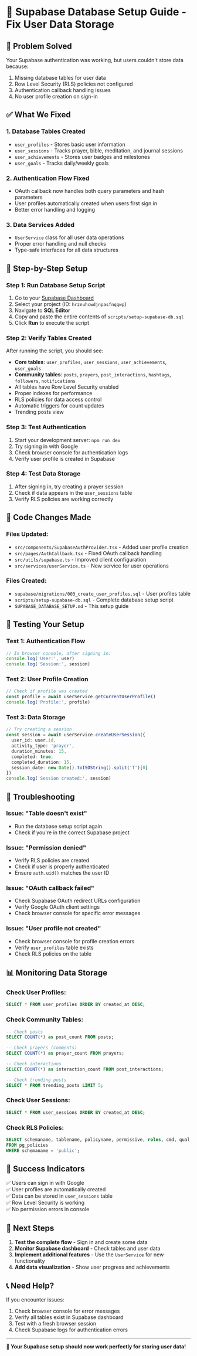 # 🚀 Supabase Database Setup Guide - Fix User Data Storage

## 🎯 **Problem Solved**
Your Supabase authentication was working, but users couldn't store data because:
1. Missing database tables for user data
2. Row Level Security (RLS) policies not configured
3. Authentication callback handling issues
4. No user profile creation on sign-in

## ✅ **What We Fixed**

### 1. **Database Tables Created**
- `user_profiles` - Stores basic user information
- `user_sessions` - Tracks prayer, bible, meditation, and journal sessions
- `user_achievements` - Stores user badges and milestones
- `user_goals` - Tracks daily/weekly goals

### 2. **Authentication Flow Fixed**
- OAuth callback now handles both query parameters and hash parameters
- User profiles automatically created when users first sign in
- Better error handling and logging

### 3. **Data Services Added**
- `UserService` class for all user data operations
- Proper error handling and null checks
- Type-safe interfaces for all data structures

## 🚀 **Step-by-Step Setup**

### **Step 1: Run Database Setup Script**

1. Go to your [Supabase Dashboard](https://supabase.com/dashboard)
2. Select your project (ID: `hrznuhcwdjnpasfnqqwp`)
3. Navigate to **SQL Editor**
4. Copy and paste the entire contents of `scripts/setup-supabase-db.sql`
5. Click **Run** to execute the script

### **Step 2: Verify Tables Created**

After running the script, you should see:
- **Core tables**: `user_profiles`, `user_sessions`, `user_achievements`, `user_goals`
- **Community tables**: `posts`, `prayers`, `post_interactions`, `hashtags`, `followers`, `notifications`
- All tables have Row Level Security enabled
- Proper indexes for performance
- RLS policies for data access control
- Automatic triggers for count updates
- Trending posts view

### **Step 3: Test Authentication**

1. Start your development server: `npm run dev`
2. Try signing in with Google
3. Check browser console for authentication logs
4. Verify user profile is created in Supabase

### **Step 4: Test Data Storage**

1. After signing in, try creating a prayer session
2. Check if data appears in the `user_sessions` table
3. Verify RLS policies are working correctly

## 🔧 **Code Changes Made**

### **Files Updated:**
- `src/components/SupabaseAuthProvider.tsx` - Added user profile creation
- `src/pages/AuthCallback.tsx` - Fixed OAuth callback handling
- `src/utils/supabase.ts` - Improved client configuration
- `src/services/userService.ts` - New service for user operations

### **Files Created:**
- `supabase/migrations/003_create_user_profiles.sql` - User profiles table
- `scripts/setup-supabase-db.sql` - Complete database setup script
- `SUPABASE_DATABASE_SETUP.md` - This setup guide

## 🧪 **Testing Your Setup**

### **Test 1: Authentication Flow**
```typescript
// In browser console, after signing in:
console.log('User:', user)
console.log('Session:', session)
```

### **Test 2: User Profile Creation**
```typescript
// Check if profile was created
const profile = await userService.getCurrentUserProfile()
console.log('Profile:', profile)
```

### **Test 3: Data Storage**
```typescript
// Try creating a session
const session = await userService.createUserSession({
  user_id: user.id,
  activity_type: 'prayer',
  duration_minutes: 15,
  completed: true,
  completed_duration: 15,
  session_date: new Date().toISOString().split('T')[0]
})
console.log('Session created:', session)
```

## 🐛 **Troubleshooting**

### **Issue: "Table doesn't exist"**
- Run the database setup script again
- Check if you're in the correct Supabase project

### **Issue: "Permission denied"**
- Verify RLS policies are created
- Check if user is properly authenticated
- Ensure `auth.uid()` matches the user ID

### **Issue: "OAuth callback failed"**
- Check Supabase OAuth redirect URLs configuration
- Verify Google OAuth client settings
- Check browser console for specific error messages

### **Issue: "User profile not created"**
- Check browser console for profile creation errors
- Verify `user_profiles` table exists
- Check RLS policies on the table

## 📊 **Monitoring Data Storage**

### **Check User Profiles:**
```sql
SELECT * FROM user_profiles ORDER BY created_at DESC;
```

### **Check Community Tables:**
```sql
-- Check posts
SELECT COUNT(*) as post_count FROM posts;

-- Check prayers (comments)
SELECT COUNT(*) as prayer_count FROM prayers;

-- Check interactions
SELECT COUNT(*) as interaction_count FROM post_interactions;

-- Check trending posts
SELECT * FROM trending_posts LIMIT 5;
```

### **Check User Sessions:**
```sql
SELECT * FROM user_sessions ORDER BY created_at DESC;
```

### **Check RLS Policies:**
```sql
SELECT schemaname, tablename, policyname, permissive, roles, cmd, qual 
FROM pg_policies 
WHERE schemaname = 'public';
```

## 🎉 **Success Indicators**

✅ Users can sign in with Google  
✅ User profiles are automatically created  
✅ Data can be stored in `user_sessions` table  
✅ Row Level Security is working  
✅ No permission errors in console  

## 🔄 **Next Steps**

1. **Test the complete flow** - Sign in and create some data
2. **Monitor Supabase dashboard** - Check tables and user data
3. **Implement additional features** - Use the `UserService` for new functionality
4. **Add data visualization** - Show user progress and achievements

## 📞 **Need Help?**

If you encounter issues:
1. Check browser console for error messages
2. Verify all tables exist in Supabase dashboard
3. Test with a fresh browser session
4. Check Supabase logs for authentication errors

---

**🎯 Your Supabase setup should now work perfectly for storing user data!**
